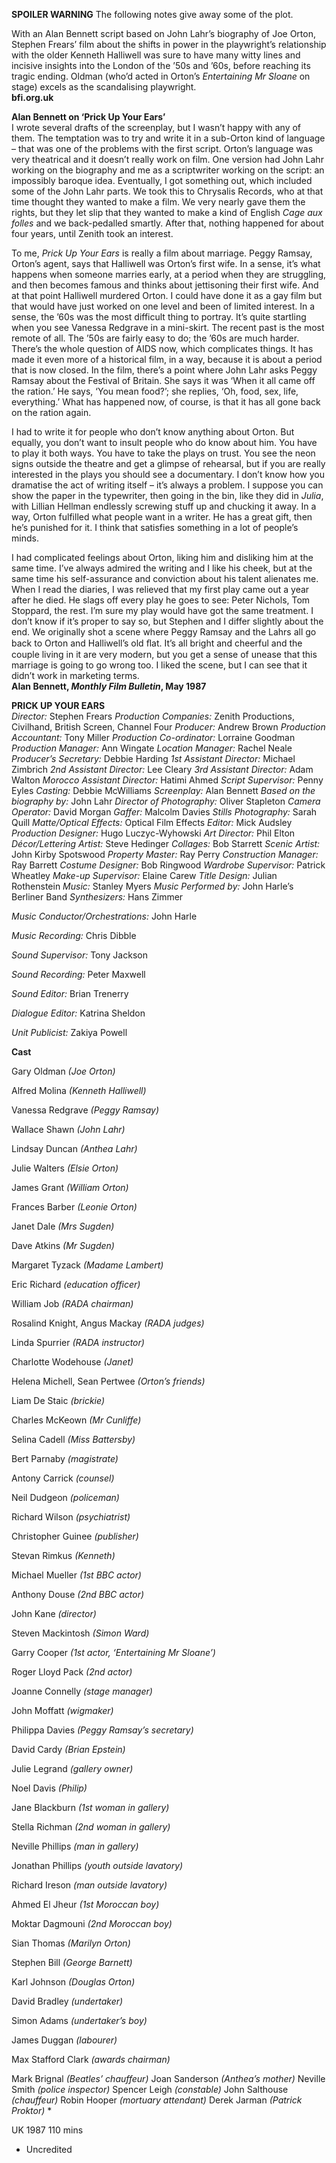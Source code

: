 
**SPOILER WARNING** The following notes give away some of the plot.

With an Alan Bennett script based on John Lahr’s biography of Joe Orton, Stephen Frears’ film about the shifts in power in the playwright’s relationship with the older Kenneth Halliwell was sure to have many witty lines and incisive insights into the London of the ’50s and ’60s, before reaching its tragic ending. Oldman (who’d acted in Orton’s _Entertaining Mr Sloane_ on stage) excels as the scandalising playwright.  
**bfi.org.uk**  

**Alan Bennett on ‘Prick Up Your Ears’**  
I wrote several drafts of the screenplay, but I wasn’t happy with any of them. The temptation was to try and write it in a sub-Orton kind of language – that was one of the problems with the first script. Orton’s language was very theatrical and it doesn’t really work on film. One version had John Lahr working on the biography and me as a scriptwriter working on the script: an impossibly baroque idea. Eventually, I got something out, which included some of the John Lahr parts. We took this to Chrysalis Records, who at that time thought they wanted to make a film. We very nearly gave them the rights, but they let slip that they wanted to make a kind of English _Cage aux folles_ and we back-pedalled smartly. After that, nothing happened for about four years, until Zenith took an interest.

To me, _Prick Up Your Ears_ is really a film about marriage. Peggy Ramsay, Orton’s agent, says that Halliwell was Orton’s first wife. In a sense, it’s what happens when someone marries early, at a period when they are struggling, and then becomes famous and thinks about jettisoning their first wife. And at that point Halliwell murdered Orton. I could have done it as a gay film but that would have just worked on one level and been of limited interest. In a sense, the ’60s was the most difficult thing to portray. It’s quite startling when you see Vanessa Redgrave in a mini-skirt. The recent past is the most remote of all. The ’50s are fairly easy to do; the ’60s are much harder. There’s the whole question of AIDS now, which complicates things. It has made it even more of a historical film, in a way, because it is about a period that is now closed. In the film, there’s a point where John Lahr asks Peggy Ramsay about the Festival of Britain. She says it was ‘When it all came off the ration.’ He says, ‘You mean food?’; she replies, ‘Oh, food, sex, life, everything.’ What has happened now, of course, is that it has all gone back on the ration again.

I had to write it for people who don’t know anything about Orton. But equally, you don’t want to insult people who do know about him. You have to play it both ways. You have to take the plays on trust. You see the neon signs outside the theatre and get a glimpse of rehearsal, but if you are really interested in the plays you should see a documentary. I don’t know how you dramatise the act of writing itself – it’s always a problem. I suppose you can show the paper in the typewriter, then going in the bin, like they did in _Julia_, with Lillian Hellman endlessly screwing stuff up and chucking it away. In a way, Orton fulfilled what people want in a writer. He has a great gift, then he’s punished for it. I think that satisfies something in a lot of people’s minds.

I had complicated feelings about Orton, liking him and disliking him at the same time. I’ve always admired the writing and I like his cheek, but at the same time his self-assurance and conviction about his talent alienates me. When I read the diaries, I was relieved that my first play came out a year after he died. He slags off every play he goes to see: Peter Nichols, Tom Stoppard, the rest. I’m sure my play would have got the same treatment. I don’t know if it’s proper to say so, but Stephen and I differ slightly about the end. We originally shot a scene where Peggy Ramsay and the Lahrs all go back to Orton and Halliwell’s old ﬂat. It’s all bright and cheerful and the couple living in it are very modern, but you get a sense of unease that this marriage is going to go wrong too. I liked the scene, but I can see that it didn’t work in marketing terms.  
**Alan Bennett, _Monthly Film Bulletin_, May 1987**  

**PRICK UP YOUR EARS**  
_Director:_ Stephen Frears
_Production Companies:_ Zenith Productions, Civilhand, British Screen, Channel Four
_Producer:_ Andrew Brown
_Production Accountant:_ Tony Miller
_Production Co-ordinator:_ Lorraine Goodman
_Production Manager:_ Ann Wingate
_Location Manager:_ Rachel Neale
_Producer’s Secretary:_ Debbie Harding
_1st Assistant Director:_ Michael Zimbrich
_2nd Assistant Director:_ Lee Cleary
_3rd Assistant Director:_ Adam Walton
_Morocco Assistant Director:_ Hatimi Ahmed
_Script Supervisor:_ Penny Eyles
_Casting:_ Debbie McWilliams
_Screenplay:_ Alan Bennett
_Based on the biography by:_ John Lahr
_Director of Photography:_ Oliver Stapleton
_Camera Operator:_ David Morgan
_Gaffer:_ Malcolm Davies
_Stills Photography:_ Sarah Quill
_Matte/Optical Effects:_ Optical Film Effects
_Editor:_ Mick Audsley
_Production Designer:_ Hugo Luczyc-Wyhowski
_Art Director:_ Phil Elton
_Décor/Lettering Artist:_ Steve Hedinger
_Collages:_ Bob Starrett
_Scenic Artist:_ John Kirby Spotswood
_Property Master:_ Ray Perry
_Construction Manager:_ Ray Barrett
_Costume Designer:_ Bob Ringwood
_Wardrobe Supervisor:_ Patrick Wheatley
_Make-up Supervisor:_ Elaine Carew
_Title Design:_ Julian Rothenstein
_Music:_ Stanley Myers
_Music Performed by:_ John Harle’s Berliner Band
_Synthesizers:_ Hans Zimmer

_Music Conductor/Orchestrations:_ John Harle

_Music Recording:_ Chris Dibble

_Sound Supervisor:_ Tony Jackson

_Sound Recording:_ Peter Maxwell

_Sound Editor:_ Brian Trenerry

_Dialogue Editor:_ Katrina Sheldon

_Unit Publicist:_ Zakiya Powell

**Cast**

Gary Oldman _(Joe Orton)_

Alfred Molina _(Kenneth Halliwell)_

Vanessa Redgrave _(Peggy Ramsay)_

Wallace Shawn _(John Lahr)_

Lindsay Duncan _(Anthea Lahr)_

Julie Walters _(Elsie Orton)_

James Grant _(William Orton)_

Frances Barber _(Leonie Orton)_

Janet Dale _(Mrs Sugden)_

Dave Atkins _(Mr Sugden)_

Margaret Tyzack _(Madame Lambert)_

Eric Richard _(education officer)_

William Job _(RADA chairman)_

Rosalind Knight, Angus Mackay _(RADA judges)_

Linda Spurrier _(RADA instructor)_

Charlotte Wodehouse _(Janet)_

Helena Michell, Sean Pertwee _(Orton’s friends)_

Liam De Staic _(brickie)_

Charles McKeown _(Mr Cunliffe)_

Selina Cadell _(Miss Battersby)_

Bert Parnaby _(magistrate)_

Antony Carrick _(counsel)_

Neil Dudgeon _(policeman)_

Richard Wilson _(psychiatrist)_

Christopher Guinee _(publisher)_

Stevan Rimkus _(Kenneth)_

Michael Mueller _(1st BBC actor)_

Anthony Douse _(2nd BBC actor)_

John Kane _(director)_

Steven Mackintosh _(Simon Ward)_

Garry Cooper _(1st actor, ‘Entertaining Mr Sloane’)_

Roger Lloyd Pack _(2nd actor)_

Joanne Connelly _(stage manager)_

John Moffatt _(wigmaker)_

Philippa Davies _(Peggy Ramsay’s secretary)_

David Cardy _(Brian Epstein)_

Julie Legrand _(gallery owner)_

Noel Davis _(Philip)_

Jane Blackburn _(1st woman in gallery)_

Stella Richman _(2nd woman in gallery)_

Neville Phillips _(man in gallery)_

Jonathan Phillips _(youth outside lavatory)_

Richard Ireson _(man outside lavatory)_

Ahmed El Jheur _(1st Moroccan boy)_

Moktar Dagmouni _(2nd Moroccan boy)_

Sian Thomas _(Marilyn Orton)_

Stephen Bill _(George Barnett)_

Karl Johnson _(Douglas Orton)_

David Bradley _(undertaker)_

Simon Adams _(undertaker’s boy)_

James Duggan _(labourer)_

Max Stafford Clark _(awards chairman)_

Mark Brignal _(Beatles’ chauffeur)_
Joan Sanderson _(Anthea’s mother)_
Neville Smith _(police inspector)_
Spencer Leigh _(constable)_
John Salthouse _(chauffeur)_
Robin Hooper _(mortuary attendant)_
Derek Jarman _(Patrick Proktor)_ *

UK 1987
110 mins

* Uncredited
<!--stackedit_data:
eyJoaXN0b3J5IjpbMTcxMzk4MTI4Nyw5OTAzODExMTRdfQ==
-->